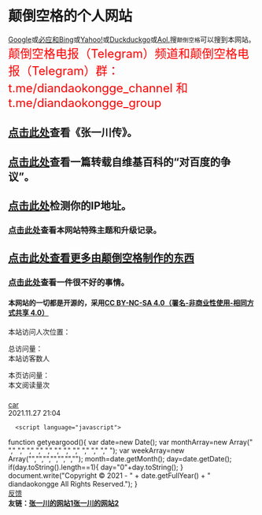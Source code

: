 # 颠倒空格的个人网站
<!--[![颠倒空格](https://user-images.githubusercontent.com/94299076/167138129-4174978a-a417-4c03-ad4c-c89d289e9858.png)](https://diandaokongge.github.io/)  
<font size="6">diandaokongge是颠倒空格的拼音。 </font>  
### 什么是颠倒空格？颠倒空格是一种特殊的符号，可以把它同一行后面的文字颠倒，而它是空格形式，所以叫：`颠倒空格`。我是不会给你颠倒空格的。  
#### 谁提出“颠倒空格”这个名字的？我忘了。是在2020年6月14±5日某人用Classin发给我三种奇怪空格，并附了使用方法。第一种的名字我忘了，是用了Classin的bug，发过去后会让聊天区空出一大片空白，目前已失传。第二种是颠倒空格。第三种只有一行，但是能发送很长一大段。因为之前Classin也流传颠倒空格，但没有名字，所以我在此由衷感谢给我颠倒空格，给颠倒空格起名的同学，尽管我连他是谁都忘了。  
**一位为颠倒空格作出巨大贡献的人：[yjt](https://diandaokongge.github.io/article/yjt)**   -->
[Google](https://www.google.com)或[必应和Bing](https://www.bing.com)或[Yahoo!](https://www.yahoo.com)或[Duckduckgo](https://duckduckgo.com)或[Aol.](https://www.aol.com)搜`颠倒空格`可以搜到本网站。  
<font size="5" color="red">颠倒空格电报（Telegram）频道和颠倒空格电报（Telegram）群：t.me/diandaokongge_channel  和  t.me/diandaokongge_group</font>  
## [点击此处](https://diandaokongge.github.io/zyc)查看《张一川传》。  
## [点击此处](https://diandaokongge.github.io/article/sb)查看一篇转载自维基百科的“对百度的争议”。
## [点击此处](https://diandaokongge.github.io/checkip)检测你的IP地址。
### [点击此处](https://diandaokongge.github.io/update)查看本网站特殊主题和升级记录。 
## **[点击此处查看更多由颠倒空格制作的东西](https://diandaokongge.github.io/more)**
### [点击此处](https://diandaokongge.github.io/article/bad)查看一件很不好的事情。  

<!-- 公示：公元2021年12月1日北京时间晚上8时50分至9时18分,被LOIC攻击。据站长调查，在那一段时间里，本网站被一名姓姜的黑客攻击，是站长的某同班同学，性别男，当时11岁。在第二天，姜向站长承认错误，故我不再追究其责任。  
 公示：在2022年4月下旬，时常有LOIC和HOIC攻击本网站。据站长调查，在那一段时间里，本网站被一名骇客——张一川攻击，至少攻击了10个G，是站长的某朋友，性别男，当时11岁，态度极其恶劣。站长对骇客张一川进行了五倍的以牙还牙。 -->

#### 本网站的一切都是开源的，采用[CC BY-NC-SA 4.0（署名-非商业性使用-相同方式共享 4.0）](https://creativecommons.org/licenses/by-nc-sa/4.0/deed.zh)

本站访问人次位置：

<script type="text/javascript" src="//rf.revolvermaps.com/0/0/6.js?i=5urd982oaqn&amp;m=7&amp;c=e63100&amp;cr1=ffffff&amp;f=arial&amp;l=0&amp;bv=90&amp;lx=-420&amp;ly=420&amp;hi=20&amp;he=7&amp;hc=a8ddff&amp;rs=80" async="async"></script>

<script type="text/javascript" src="busuanzi.js"></script>    
<script async src="//busuanzi.ibruce.info/busuanzi/2.3/busuanzi.pure.mini.js">
</script>  

总访问量：  
<span id="busuanzi_container_site_uv">
  本站访客数<span id="busuanzi_value_site_uv"></span>人
</span>

本页访问量：  
<span id="busuanzi_container_page_pv">
  本文阅读量<span id="busuanzi_value_page_pv"></span>次
</span>

<script type="text/javascript" src="https://www.c1n.cn/js/checkUrl.js" ></script>

<script  color="114,514,191" opacity='1' zIndex="-1" count="200" src="https://cdn.bootcss.com/canvas-nest.js/2.0.4/canvas-nest.js" type="text/javascript"></script>

### <span id="runtime_span"></span><script type="text/javascript">function show_runtime(){window.setTimeout("show_runtime()",1000);X=new Date("11/27/2021 21:04:00");Y=new Date();T=(Y.getTime()-X.getTime());M=24*60*60*1000;a=T/M;A=Math.floor(a);b=(a-A)*24;B=Math.floor(b);c=(b-B)*60;C=Math.floor((b-B)*60);D=Math.floor((c-C)*60);runtime_span.innerHTML="本站已运行: "+A+"天"+B+"小时"+C+"分"+D+"秒"}show_runtime();</script> 

[car](https://diandaokongge.github.io/时间像小马车.m4a)  
2021.11.27  21:04  

	  <script language="javascript">
function getyeargood(){
	var date=new Date();
	var monthArray=new Array(" "," "," "," "," "," "," "," "," "," "," "," ");
	var weekArray=new Array("","","","","","","");
	month=date.getMonth();
	day=date.getDate();
	if(day.toString().length==1){
		day="0"+day.toString();
	}
	document.write("Copyright © 2021 - " + date.getFullYear() + "   diandaokongge All Rights Reserved.");
}
	  </script>   
   [反馈](https://diandaokongge.github.io/fdbk)  
**友链：[张一川的网站1](http://bjjh201703.com/)[张一川的网站2](https://zzzzzyc.github.io)**
